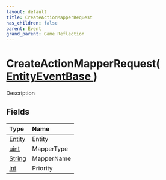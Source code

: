 ```yaml
---
layout: default
title: CreateActionMapperRequest
has_children: false
parent: Event
grand_parent: Game Reflection
---
```

# CreateActionMapperRequest( [ EntityEventBase ](/riftbreaker-wiki/docs/game-reflection/events/entity_event_base/) )
Description 

## Fields

| Type | Name |
|:----------|:--------------|
| [Entity](/riftbreaker-wiki/docs/game-reflection/classes/entity/) | Entity |
| [uint](/riftbreaker-wiki/docs/game-reflection/components/uint/) | MapperType |
| [String](/riftbreaker-wiki/docs/game-reflection/components/string/) | MapperName |
| [int](/riftbreaker-wiki/docs/game-reflection/enums/int/) | Priority |

